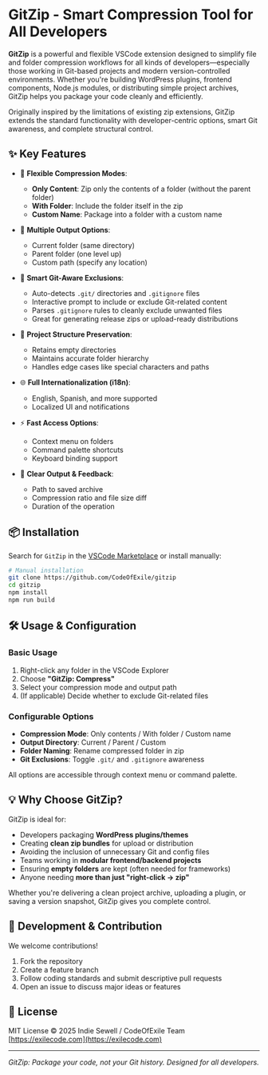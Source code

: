 # GitZip - Smart Compression Tool for All Developers

**GitZip** is a powerful and flexible VSCode extension designed to simplify file and folder compression workflows for all kinds of developers—especially those working in Git-based projects and modern version-controlled environments. Whether you're building WordPress plugins, frontend components, Node.js modules, or distributing simple project archives, GitZip helps you package your code cleanly and efficiently.

Originally inspired by the limitations of existing zip extensions, GitZip extends the standard functionality with developer-centric options, smart Git awareness, and complete structural control.

## ✨ Key Features

* 🔄 **Flexible Compression Modes**:

  * **Only Content**: Zip only the contents of a folder (without the parent folder)
  * **With Folder**: Include the folder itself in the zip
  * **Custom Name**: Package into a folder with a custom name

* 📁 **Multiple Output Options**:

  * Current folder (same directory)
  * Parent folder (one level up)
  * Custom path (specify any location)

* 🧠 **Smart Git-Aware Exclusions**:

  * Auto-detects `.git/` directories and `.gitignore` files
  * Interactive prompt to include or exclude Git-related content
  * Parses `.gitignore` rules to cleanly exclude unwanted files
  * Great for generating release zips or upload-ready distributions

* 📂 **Project Structure Preservation**:

  * Retains empty directories
  * Maintains accurate folder hierarchy
  * Handles edge cases like special characters and paths

* 🌐 **Full Internationalization (i18n)**:

  * English, Spanish, and more supported
  * Localized UI and notifications

* ⚡ **Fast Access Options**:

  * Context menu on folders
  * Command palette shortcuts
  * Keyboard binding support

* 💬 **Clear Output & Feedback**:

  * Path to saved archive
  * Compression ratio and file size diff
  * Duration of the operation

## 📦 Installation

Search for `GitZip` in the [VSCode Marketplace](https://marketplace.visualstudio.com/) or install manually:

```bash
# Manual installation
git clone https://github.com/CodeOfExile/gitzip
cd gitzip
npm install
npm run build
```

## 🛠 Usage & Configuration

### Basic Usage

1. Right-click any folder in the VSCode Explorer
2. Choose **"GitZip: Compress"**
3. Select your compression mode and output path
4. (If applicable) Decide whether to exclude Git-related files

### Configurable Options

* **Compression Mode**: Only contents / With folder / Custom name
* **Output Directory**: Current / Parent / Custom
* **Folder Naming**: Rename compressed folder in zip
* **Git Exclusions**: Toggle `.git/` and `.gitignore` awareness

All options are accessible through context menu or command palette.

## 💡 Why Choose GitZip?

GitZip is ideal for:

* Developers packaging **WordPress plugins/themes**
* Creating **clean zip bundles** for upload or distribution
* Avoiding the inclusion of unnecessary Git and config files
* Teams working in **modular frontend/backend projects**
* Ensuring **empty folders** are kept (often needed for frameworks)
* Anyone needing **more than just "right-click → zip"**

Whether you're delivering a clean project archive, uploading a plugin, or saving a version snapshot, GitZip gives you complete control.

## 🧪 Development & Contribution

We welcome contributions!

1. Fork the repository
2. Create a feature branch
3. Follow coding standards and submit descriptive pull requests
4. Open an issue to discuss major ideas or features

## 📄 License

MIT License © 2025 Indie Sewell / CodeOfExile Team
[https://exilecode.com](https://exilecode.com)

---

*GitZip: Package your code, not your Git history. Designed for all developers.*

